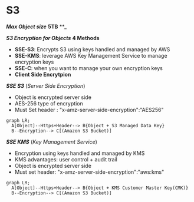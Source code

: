 # S3 
**_Max Object size_** **5TB**
**_

**_S3 Encryption for Objects_**
**4 Methods**
- **SSE-S3**: Encrypts S3 using keys handled and managed by AWS 
- **SSE-KMS**: leverage AWS Key Management Service to manage encryption keys
- **SSE-C**: when you want to manage your own encryption keys 
- **Client Side Encrytpion**

**_SSE S3_** (_Server Side Encryption_)
- Object is encrypted server side 
- AES-256 type of encryption 
- Must Set header : "x-amz-server-side-encryption":"AES256"
```mermaid 
graph LR;
  A[Object]--Https+Header--> B{Object + S3 Managed Data Key}
  B--Encryption--> C[(Amazon S3 Bucket)]
```

**_SSE KMS_** (_Key Management Service_)
- Encryption using keys handled and managed by KMS
- KMS advantages: user control + audit trail
- Object is encrypted server side 
- Must set header: "x-amz-server-side-encryption":"aws:kms"
```mermaid 
graph LR;
  A[Object]--Https+Header--> B{Object + KMS Customer Master Key(CMK)}
  B--Encryption--> C[(Amazon S3 Bucket)]
```
